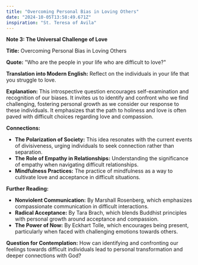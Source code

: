 ```yaml
---
title: "Overcoming Personal Bias in Loving Others"
date: "2024-10-05T13:58:49.671Z"
inspiration: "St. Teresa of Avila"
---
```


**Note 3: The Universal Challenge of Love**

**Title:** Overcoming Personal Bias in Loving Others

**Quote:** "Who are the people in your life who are difficult to love?"

**Translation into Modern English:** Reflect on the individuals in your life that you struggle to love.

**Explanation:** This introspective question encourages self-examination and recognition of our biases. It invites us to identify and confront who we find challenging, fostering personal growth as we consider our response to these individuals. It emphasizes that the path to holiness and love is often paved with difficult choices regarding love and compassion.

**Connections:**
- **The Polarization of Society:** This idea resonates with the current events of divisiveness, urging individuals to seek connection rather than separation.
- **The Role of Empathy in Relationships:** Understanding the significance of empathy when navigating difficult relationships.
- **Mindfulness Practices:** The practice of mindfulness as a way to cultivate love and acceptance in difficult situations.

**Further Reading:**
- **Nonviolent Communication:** By Marshall Rosenberg, which emphasizes compassionate communication in difficult interactions.
- **Radical Acceptance:** By Tara Brach, which blends Buddhist principles with personal growth around acceptance and compassion.
- **The Power of Now:** By Eckhart Tolle, which encourages being present, particularly when faced with challenging emotions towards others.

**Question for Contemplation:** How can identifying and confronting our feelings towards difficult individuals lead to personal transformation and deeper connections with God?
